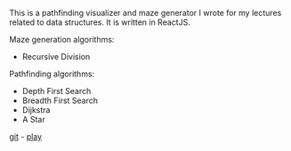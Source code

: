 This is a pathfinding visualizer and maze generator I wrote for my lectures related to data structures. It is written in ReactJS. 

Maze generation algorithms:
* Recursive Division

Pathfinding algorithms:
* Depth First Search
* Breadth First Search
* Dijkstra
* A Star

[git](https://gitlab.com/momodevelop/html) - [play](https://momodevelop.gitlab.io/html5-flocking/)
